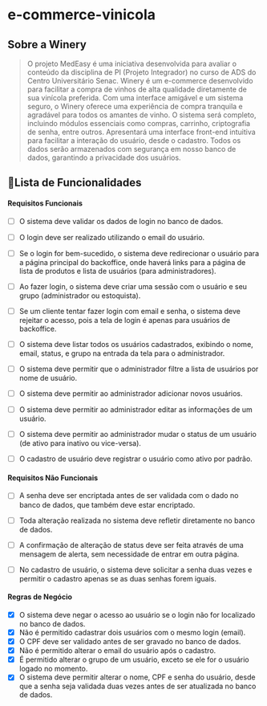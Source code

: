 # e-commerce-vinicola
## Sobre a Winery
> O projeto MedEasy é uma iniciativa desenvolvida para avaliar o conteúdo da disciplina de PI (Projeto Integrador) no curso de ADS do Centro Universitário Senac.
> Winery é um e-commerce desenvolvido para facilitar a compra de vinhos de alta qualidade diretamente de sua vinícola preferida. Com uma interface amigável e um sistema seguro, o Winery oferece uma experiência de compra tranquila e agradável para todos os amantes de vinho.
> O sistema será completo, incluindo módulos essenciais como compras, carrinho, criptografia de senha, entre outros. Apresentará uma interface front-end intuitiva para facilitar a interação do usuário, desde o cadastro. Todos os dados serão armazenados com segurança em nosso banco de dados, garantindo a privacidade dos usuários.

## 🔧Lista de Funcionalidades
#### Requisitos Funcionais 
- [ ] O sistema deve validar os dados de login no banco de dados.
- [ ] O login deve ser realizado utilizando o email do usuário.
- [ ] Se o login for bem-sucedido, o sistema deve redirecionar o usuário para a página principal do backoffice, onde haverá links para a página de lista de produtos e lista de usuários (para administradores).
- [ ] Ao fazer login, o sistema deve criar uma sessão com o usuário e seu grupo (administrador ou estoquista).
- [ ] Se um cliente tentar fazer login com email e senha, o sistema deve rejeitar o acesso, pois a tela de login é apenas para usuários de backoffice.
- [ ] O sistema deve listar todos os usuários cadastrados, exibindo o nome, email, status, e grupo na entrada da tela para o administrador.
- [ ] O sistema deve permitir que o administrador filtre a lista de usuários por nome de usuário.
- [ ] O sistema deve permitir ao administrador adicionar novos usuários.
- [ ] O sistema deve permitir ao administrador editar as informações de um usuário.
- [ ] O sistema deve permitir ao administrador mudar o status de um usuário (de ativo para inativo ou vice-versa).
- [ ] O cadastro de usuário deve registrar o usuário como ativo por padrão.


#### Requisitos Não Funcionais 
- [ ] A senha deve ser encriptada antes de ser validada com o dado no banco de dados, que também deve estar encriptado.
- [ ] Toda alteração realizada no sistema deve refletir diretamente no banco de dados.
- [ ] A confirmação de alteração de status deve ser feita através de uma mensagem de alerta, sem necessidade de entrar em outra página.
- [ ] No cadastro de usuário, o sistema deve solicitar a senha duas vezes e permitir o cadastro apenas se as duas senhas forem iguais.


#### Regras de Negócio
- [x] O sistema deve negar o acesso ao usuário se o login não for localizado no banco de dados.
- [x] Não é permitido cadastrar dois usuários com o mesmo login (email).
- [x] O CPF deve ser validado antes de ser gravado no banco de dados.
- [x] Não é permitido alterar o email do usuário após o cadastro.
- [x] É permitido alterar o grupo de um usuário, exceto se ele for o usuário logado no momento.
- [x] O sistema deve permitir alterar o nome, CPF e senha do usuário, desde que a senha seja validada duas vezes antes de ser atualizada no banco de dados.
